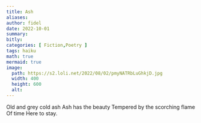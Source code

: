 ```yaml
---
title: Ash
aliases:
author: fidel
date: 2022-10-01
summary: 
bitly: 
categories: [ Fiction,Poetry ]
tags: haiku
math: true
mermaid: true
image:
  path: https://s2.loli.net/2022/08/02/pmyNATRbLuGhkjD.jpg
  width: 400 
  height: 600 
  alt:
---
```


<!---Saturday 01 October 2022--->



Old and grey cold ash
Ash has the beauty
Tempered by the scorching flame
Of time
Here to stay. 
